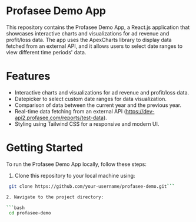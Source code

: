 # Profasee Demo App

This repository contains the Profasee Demo App, a React.js application that showcases interactive charts and visualizations for ad revenue and profit/loss data. The app uses the ApexCharts library to display data fetched from an external API, and it allows users to select date ranges to view different time periods' data.

# Features
- Interactive charts and visualizations for ad revenue and profit/loss data.
- Datepicker to select custom date ranges for data visualization.
- Comparison of data between the current year and the previous year.
- Real-time data fetching from an external API (https://dev-api2.profasee.com/reports/test-data).
- Styling using Tailwind CSS for a responsive and modern UI.

# Getting Started
To run the Profasee Demo App locally, follow these steps:

1. Clone this repository to your local machine using:
  
  ```bash
   git clone https://github.com/your-username/profasee-demo.git```

2. Navigate to the project directory:

 ```bash
   cd profasee-demo

